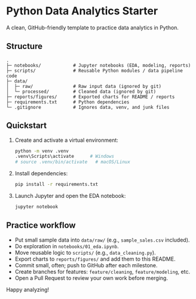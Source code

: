 # Python Data Analytics Starter

A clean, GitHub-friendly template to practice data analytics in Python.

## Structure
```
.
├─ notebooks/            # Jupyter notebooks (EDA, modeling, reports)
├─ scripts/              # Reusable Python modules / data pipeline code
├─ data/
│  ├─ raw/               # Raw input data (ignored by git)
│  └─ processed/         # Cleaned data (ignored by git)
├─ reports/figures/      # Exported charts for README / reports
├─ requirements.txt      # Python dependencies
└─ .gitignore            # Ignores data, venv, and junk files
```

## Quickstart
1. Create and activate a virtual environment:
   ```bash
   python -m venv .venv
   .venv\Scripts\activate      # Windows
   # source .venv/bin/activate   # macOS/Linux
   ```
2. Install dependencies:
   ```bash
   pip install -r requirements.txt
   ```
3. Launch Jupyter and open the EDA notebook:
   ```bash
   jupyter notebook
   ```

## Practice workflow
- Put small sample data into `data/raw/` (e.g., `sample_sales.csv` included).
- Do exploration in `notebooks/01_eda.ipynb`.
- Move reusable logic to `scripts/` (e.g., `data_cleaning.py`).
- Export charts to `reports/figures/` and add them to this README.
- Commit small, often; push to GitHub after each milestone.
- Create branches for features: `feature/cleaning`, `feature/modeling`, etc.
- Open a Pull Request to review your own work before merging.

Happy analyzing!